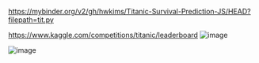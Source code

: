 https://mybinder.org/v2/gh/hwkims/Titanic-Survival-Prediction-JS/HEAD?filepath=tit.py

https://www.kaggle.com/competitions/titanic/leaderboard
![image](https://github.com/user-attachments/assets/fe2722a0-505c-487c-b9dc-2441a759cbff)

![image](https://github.com/user-attachments/assets/67c57081-996c-4b63-aab9-46f24c4aaf6a)
